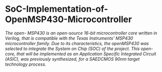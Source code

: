 # SoC-Implementation-of-OpenMSP430-Microcontroller
*The open- MSP430 is an open-source 16-bit microcontroller core written in Verilog, that is compatible with the Texas Instruments’ MSP430 microcontroller family. Due to its characteristics, the openMSP430 was selected to integrate the System on Chip (SOC) of the project. This open-core, that will be implemented as an Application Specific Integrated Circuit (ASIC), was previously synthesized, for a SAEDCMOS 90nm target technology process.*
